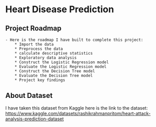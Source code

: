 # Heart Disease Prediction


## Project Roadmap
    - Here is the roadmap I have built to complete this project:
        * Import the data
        * Preprocess the data
        * calculate descriptive statistics  
        * Exploratory data analysis
        * Construct the Logistic Regression model
        * Evaluate the Logistic Regression model
        * Construct the Decision Tree model
        * Evaluate the Decision Tree model
        * Project key findings

## About Dataset
I have taken this dataset from Kaggle here is the link to the dataset:
https://www.kaggle.com/datasets/rashikrahmanpritom/heart-attack-analysis-prediction-dataset